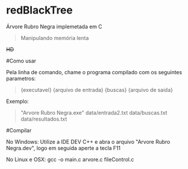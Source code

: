 # redBlackTree
Árvore Rubro Negra implemetada em C
 >Manipulando memória lenta

 ~~HD~~

#Como usar

Pela linha de comando, chame o programa compilado com os seguintes parametros:

> {executavel} {arquivo de entrada} {buscas} {arquivo de saida}

Exemplo:

> "Arvore Rubro Negra.exe" data/entrada2.txt data/buscas.txt data/resultados.txt

#Compilar

No Windows: Utilize a IDE DEV C++ e abra o arquivo "Arvore Rubro Negra.dev", logo em seguida aperte a tecla F11

No Linux e OSX: gcc -o <nome do executavel> main.c arvore.c fileControl.c